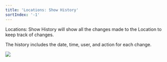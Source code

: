 ```yaml
---
title: 'Locations: Show History'
sortIndex: '-1'
---
```

Locations: Show History will show all the changes made to the Location to keep track of changes.

The history includes the date, time, user, and action for each change.

![](https://cloud.githubusercontent.com/assets/3292593/25652709/25ab1abc-301c-11e7-8adf-00ce08749a3e.png)